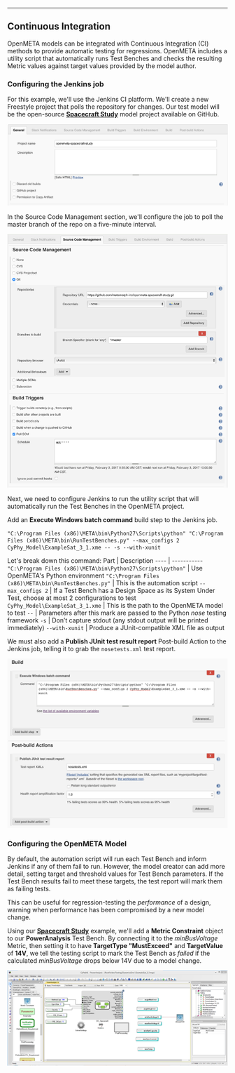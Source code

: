 ___
##  Continuous Integration

OpenMETA models can be integrated with Continuous Integration (CI) methods to provide automatic testing for regressions. OpenMETA includes a utility script that automatically runs Test Benches and checks the resulting Metric values against target values provided by the model author.

### Configuring the Jenkins job
For this example, we'll use the Jenkins CI platform. We'll create a new Freestyle project that polls the repository for changes. Our test model will be the open-source [<b>Spacecraft Study</b>](https://github.com/metamorph-inc/openmeta-spacecraft-study) model project available on GitHub.

![](images/12-04-JobName.png)

In the Source Code Management section, we'll configure the job to poll the master branch of the repo on a five-minute interval.

![](images/12-04-SCM.png)

Next, we need to configure Jenkins to run the utility script that will automatically run the Test Benches in the OpenMETA project.

Add an **Execute Windows batch command** build step to the Jenkins job.

~~~~~~~~~{.cmd}
"C:\Program Files (x86)\META\bin\Python27\Scripts\python" "C:\Program Files (x86)\META\bin\RunTestBenches.py" --max_configs 2 CyPhy_Model\ExampleSat_3_1.xme -- -s --with-xunit
~~~~~~~~~

Let's break down this command:
Part | Description
---- | -----------
`"C:\Program Files (x86)\META\bin\Python27\Scripts\python"` | Use OpenMETA's Python environment
`"C:\Program Files (x86)\META\bin\RunTestBenches.py"` | This is the automation script
`--max_configs 2` | If a Test Bench has a Design Space as its System Under Test, choose at most 2 configurations to test
`CyPhy_Model\ExampleSat_3_1.xme` | This is the path to the OpenMETA model to test
`--` | Parameters after this mark are passed to the Python *nose* testing framework
`-s` | Don’t capture stdout (any stdout output will be printed immediately)
`--with-xunit` | Produce a JUnit-compatible XML file as output

We must also add a **Publish JUnit test result report** Post-build Action to the Jenkins job, telling it to grab the `nosetests.xml` test report.

![](images/12-04-BuildAndPostBuild.png)

### Configuring the OpenMETA Model
By default, the automation script will run each Test Bench and inform Jenkins if any of them fail to run. However, the model creator can add more detail, setting target and threshold values for Test Bench parameters. If the Test Bench results fail to meet these targets, the test report will mark them as failing tests.

This can be useful for regression-testing the _performance_ of a design, warning when performance has been compromised by a new model change.

Using our [<b>Spacecraft Study</b>](https://github.com/metamorph-inc/openmeta-spacecraft-study) example, we'll add a **Metric Constraint** object to our **PowerAnalysis** Test Bench. By connecting it to the *minBusVoltage* Metric, then setting it to have **TargetType "MustExceed"** and **TargetValue** of **14V**, we tell the testing script to mark the Test Bench as *failed* if the calculated *minBusVoltage* drops below 14V due to a model change.

![](images/12-04-MetricConstraint.png)

